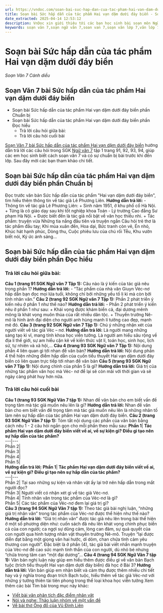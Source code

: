 ```yaml
---
url: https://vndoc.com/soan-bai-suc-hap-dan-cua-tac-pham-hai-van-dam-duoi-day-bien-273463
title: Soạn bài Sức hấp dẫn của tác phẩm Hai vạn dặm dưới đáy biển - Soạn Văn 7 Cánh diều - VnDoc.com
date_extracted: 2025-04-14 12:53:12
description: VnDoc xin giới thiệu tới các bạn học sinh bài soạn môn Ngữ văn lớp 7 học kì 1 sách Cánh diều bài Sức hấp dẫn của tác phẩm Hai vạn dặm dưới đáy biển để tham khảo chuẩn bị tốt cho bài giảng học kì mới sắp tới đây của mình.
keywords: soạn văn 7,soạn ngữ văn 7,soan van 7,soạn văn lớp 7,văn lớp 7,ngữ văn lớp 7,giải văn 7,soạn văn 7 tập 1,soạn văn lớp 7 tập 1,Soạn bài Sức hấp dẫn của tác phẩm Hai vạn dặm dưới đáy biển,soạn văn 7 cánh diều,bài Sức hấp dẫn của tác phẩm Hai vạn dặm dưới đáy biển,soạn bài Sức hấp dẫn của tác phẩm Hai vạn dặm dưới đáy biển Cánh diều,soạn bài lớp 7,Soạn Văn 7 Sức hấp dẫn của tác phẩm Hai vạn dặm dưới đáy biển
---
```


# Soạn bài Sức hấp dẫn của tác phẩm Hai vạn dặm dưới đáy biển
 _Soạn Văn 7 Cánh diều_
## Soạn Văn 7 bài Sức hấp dẫn của tác phẩm Hai vạn dặm dưới đáy biển
  * Soạn bài Sức hấp dẫn của tác phẩm Hai vạn dặm dưới đáy biển phần Chuẩn bị
  * Soạn bài Sức hấp dẫn của tác phẩm Hai vạn dặm dưới đáy biển phần Đọc hiểu
    * Trả lời câu hỏi giữa bài:
    * Trả lời câu hỏi cuối bài

[Soạn Văn 7 bài Sức hấp dẫn của tác phẩm Hai vạn dặm dưới đáy biển](<https://vndoc.com/soan-bai-suc-hap-dan-cua-tac-pham-hai-van-dam-duoi-day-bien-273463>) hướng dẫn trả lời các câu hỏi trong SGK [Ngữ văn 7](<https://vndoc.com/ngu-van-7-tap-1-cd>) tập 1 trang 91, 92, 93, 94, giúp các em học sinh biết cách soạn văn 7 và có sự chuẩn bị bài trước khi đến lớp. Sau đây mời các bạn tham khảo chi tiết.
## Soạn bài Sức hấp dẫn của tác phẩm Hai vạn dặm dưới đáy biển phần Chuẩn bị
Đọc trước văn bản Sức hấp dẫn của tác phẩm "Hai vạn dặm dưới đáy biển", tìm hiểu thêm thông tin về tác giả Lê Phương Liên.
**Hướng dẫn trả lời:**
\- Thông tin về tác giả Lê Phương Liên:
\+ Sinh năm 1951, ở khu phố cổ Hà Nội.
\+ Từng là cô giáo dạy sau khi tốt nghiệp khoa Toán - Lý trường Cao đẳng Sư phạm Hà Nội.
\+ Được biết đến là tác giả nổi bật về văn học thiếu nhi.
\+ Tác phẩm: truyện vừa Những tia nắng đầu tiên và truyện ngắn Câu hỏi trẻ thơ là tác phẩm đầu tay; Khi mùa xuân đến, Hoa dại, Bức tranh còn vẽ, Én nhỏ, Khúc hát hạnh phúc, Dòng thu, Cuộc phiêu lưu của chú rối Tễu, Khu vườn biết nói, Ký ức ánh sáng...
## Soạn bài Sức hấp dẫn của tác phẩm Hai vạn dặm dưới đáy biển phần Đọc hiểu
### Trả lời câu hỏi giữa bài:
**Câu 1 \(trang 91 SGK Ngữ văn 7 Tập 1\):** Câu nào là ý kiến của tác giả nêu trong phần 1?
**Hướng dẫn trả lời:**
\- “Tác phẩm của nhà văn Giuyn Véc-nơ hấp dẫn bạn đọc mọi lứa tuổi, không chỉ bởi những yếu tố li kì mà còn bởi tính nhân văn.”
**Câu 2 \(trang 92 SGK Ngữ văn 7 Tập 1\):** Phần 2 phát triển ý kiến nêu ở phần 1 như thế nào?
**Hướng dẫn trả lời:**
\- Phần 2 phát triển ý kiến nêu ở phần 1 như sau:
\+ Khái vọng được khám biển cả, đại dương mênh mông là khát vọng muôn thủa của rất nhiều dân tộc.
\+ Thuyền trưởng Nê-mô là hình ảnh đại diện cho người anh hùng manh lí tưởng cao đẹp, mạnh mẽ đó.
**Câu 3 \(trang 92 SGK Ngữ văn 7 Tập 1\):** Chú ý những nhận xét của người viết về tác giả Véc – nơ.
**Hướng dẫn trả lời:**
Là người mang những sáng tạo kì vĩ, mang tính khoa học viễn tưởng. Là người am hiểu sâu rộng về địa lí thế giới, sự am hiểu cặn kẽ về kiến thức vật lí, toán học, sinh học, lịch sử, tự nhiên và xã hội,…
**Câu 4 \(trang 93 SGK Ngữ văn 7 Tập 1\):** Nội dung phần 4 liên quan gì tới nhan đề văn bản?
**Hướng dẫn trả lời:**
Nội dung phần 4 thể hiện những điểm hấp dẫn của cuốn tiểu thuyết Hai vạn dặm dưới đáy biển có liên quan trực tiếp tới nhan đề văn bản
**Câu 5 \(trang 93 SGK Ngữ văn 7 Tập 1\):** Nội dung chính của phần 5 là gì?
**Hướng dẫn trả lời:**
Giá trị của những tác phẩm văn học mà Véc- nơ để lại sẽ còn mãi với thời gian và sẽ ngày càng phát huy hơn nữa.
### **Trả lời câu hỏi cuối bài**
**Câu 1 \(trang 93 SGK Ngữ Văn 7 tập 1\):** Nhan đề văn bản cho em biết vấn đề trọng tâm mà tác giả muốn nêu lên là gì?
**Hướng dẫn trả lời:**
Nhan đề văn bản cho em biết vấn đề trọng tâm mà tác giả muốn nêu lên là những nhân tố làm nên sự hấp dẫn của tác phẩm Hai vạn dặm dưới đáy biển.
**Câu 2 \(trang 93 SGK Ngữ Văn 7 tập 1\):**
Tóm tắt nội dung các phần của văn bản bằng cách nêu 1 - 2 câu hỏi ngắn gọn cho mỗi phần theo mẫu sau:
**Phần 1**| **Tác phẩm Hai vạn dặm dưới đáy biển viết về ai, về sự kiện gì? Điều gì tạo nên sự hấp dẫn của tác phẩm?**  
---|---  
Phần 2|   
Phần 3|   
Phần 4|   
Phần 5|   
**Hướng dẫn trả lời:**
**Phần 1**| **Tác phẩm Hai vạn dặm dưới đáy biển viết về ai, về sự kiện gì? Điều gì tạo nên sự hấp dẫn của tác phẩm?**  
---|---  
Phần 2| Tại sao những sự kiện và nhân vật ấy lại trở nên hấp dẫn trong mắt người đọc?  
Phần 3| Người viết có nhận xét gì về tác giả Véc-nơ.  
Phần 4| Tính nhân văn trong tác phẩm của Véc-nơ là gì?  
Phần 5| Các tác phẩm của Véc-nơ đem lại giá trị gì?  
**Câu 3 \(trang 94 SGK Ngữ Văn 7 tập 1\):** Theo tác giả bài nghị luận, “những giá trị nhân văn” trong tác phẩm của Véc-nơ được thể hiện như thế nào?
**Hướng dẫn trả lời:**
“Giá trị nhân văn” được tác giả nêu lên trong bài thể hiện ở một số phương diện như: cuốn sách đã nêu lên khát vọng chinh phục biển cả của con người; ca ngợi sự dũng cảm, lòng can đảm, sự quả quyết của con người qua hình tượng nhân vật thuyền trưởng Nê-mô. Truyện “lại được diễn đạt bằng một giọng văn hai hước, dí dỏm, chan chứa tình cảm yêu thương con người”. Đặc biệt là ở phần \(4\), tác giả bài viết nhấn mạnh truyện của Véc-nơ đề cao sức mạnh tinh thần của con người, dù nhỏ bé nhưng “chứa trong tâm can “một đại dương”...
**Câu 4 \(trang 94 SGK Ngữ Văn 7 tập 1\):**
Văn bản nghị luận này giúp em hiểu thêm được điều gì về văn bản Bạch tuộc \(trích tiểu thuyết Hai vạn dặm dưới đáy biển\) đã học ở Bài 3?
**Hướng dẫn trả lời:**
Văn bản giúp em nhận biết và cảm thụ được thêm nhiều chi tiết hay và ý nghĩa trong đoạn trích Bạch tuộc, hiểu thêm về tác giả Véc-nơ với những ý tưởng thiên tài tiên phong trong thể loại khoa học viễn tưởng
Xem thêm các bài Tìm bài trong mục này khác:
  * [Viết bài văn phân tích đặc điểm nhân vật ](</soan-bai-viet-bai-van-phan-tich-dac-diem-nhan-vat-273472>)
  * [Nói và nghe: Thảo luận nhóm về một vấn đề](</soan-bai-noi-va-nghe-thao-luan-nhom-ve-mot-van-de-273480>)
  * [Về bài thơ Ông đồ của Vũ Đình Liên](</soan-bai-ve-bai-tho-ong-do-cua-vu-dinh-lien-273486>)

